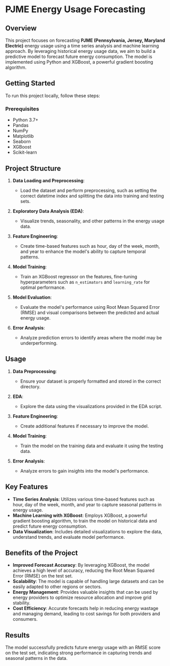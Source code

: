 # PJME Energy Usage Forecasting

## Overview

This project focuses on forecasting **PJME (Pennsylvania, Jersey, Maryland Electric)** energy usage using a time series analysis and machine learning approach. By leveraging historical energy usage data, we aim to build a predictive model to forecast future energy consumption. The model is implemented using Python and XGBoost, a powerful gradient boosting algorithm.

## Getting Started

To run this project locally, follow these steps:

### Prerequisites

- Python 3.7+
- Pandas
- NumPy
- Matplotlib
- Seaborn
- XGBoost
- Scikit-learn

## Project Structure

1. **Data Loading and Preprocessing**: 
   - Load the dataset and perform preprocessing, such as setting the correct datetime index and splitting the data into training and testing sets.

2. **Exploratory Data Analysis (EDA)**:
   - Visualize trends, seasonality, and other patterns in the energy usage data.

3. **Feature Engineering**:
   - Create time-based features such as hour, day of the week, month, and year to enhance the model's ability to capture temporal patterns.

4. **Model Training**:
   - Train an XGBoost regressor on the features, fine-tuning hyperparameters such as `n_estimators` and `learning_rate` for optimal performance.

5. **Model Evaluation**:
   - Evaluate the model's performance using Root Mean Squared Error (RMSE) and visual comparisons between the predicted and actual energy usage.

6. **Error Analysis**:
   - Analyze prediction errors to identify areas where the model may be underperforming.

## Usage

1. **Data Preprocessing**: 
   - Ensure your dataset is properly formatted and stored in the correct directory.

2. **EDA**: 
   - Explore the data using the visualizations provided in the EDA script.

3. **Feature Engineering**: 
   - Create additional features if necessary to improve the model.

4. **Model Training**: 
   - Train the model on the training data and evaluate it using the testing data.

5. **Error Analysis**: 
   - Analyze errors to gain insights into the model's performance.

## Key Features

- **Time Series Analysis**: Utilizes various time-based features such as hour, day of the week, month, and year to capture seasonal patterns in energy usage.
- **Machine Learning with XGBoost**: Employs XGBoost, a powerful gradient boosting algorithm, to train the model on historical data and predict future energy consumption.
- **Data Visualization**: Includes detailed visualizations to explore the data, understand trends, and evaluate model performance.

## Benefits of the Project

- **Improved Forecast Accuracy**: By leveraging XGBoost, the model achieves a high level of accuracy, reducing the Root Mean Squared Error (RMSE) on the test set.
- **Scalability**: The model is capable of handling large datasets and can be easily adapted to other regions or sectors.
- **Energy Management**: Provides valuable insights that can be used by energy providers to optimize resource allocation and improve grid stability.
- **Cost Efficiency**: Accurate forecasts help in reducing energy wastage and managing demand, leading to cost savings for both providers and consumers.

## Results

The model successfully predicts future energy usage with an RMSE score on the test set, indicating strong performance in capturing trends and seasonal patterns in the data.
